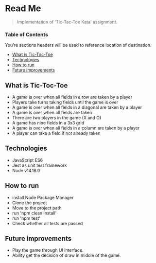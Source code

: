 # Read Me

>Implementation of 'Tic-Tac-Toe Kata' assignment.

### Table of Contents
You're sections headers will be used to reference location of destination.

- [What is Tic-Toc-Toe](#What-is-Tic-Toc-Toe)
- [Technologies](#Technologies)
- [How to run](#How-to-run)
- [Future improvements](#Future-improvements)

## What is Tic-Toc-Toe
- A game is over when all fields in a row are taken by a player
- Players take turns taking fields until the game is over
- A game is over when all fields in a diagonal are taken by a player
- A game is over when all fields are taken
- There are two players in the game (X and O)
- A game has nine fields in a 3x3 grid
- A game is over when all fields in a column are taken by a player
- A player can take a field if not already taken

## Technologies
- JavaScript ES6
- Jest as unit test framework
- Node v14.18.0

## How to run
- install Node Package Manager 
- Clone the project
- Move to the project path
- run 'npm clean install'
- run 'npm test'
- Check whether all tests are passed

## Future improvements
- Play the game through UI interface.
- Ability get the decision of draw in middle of the game.

